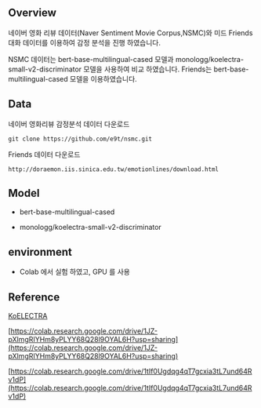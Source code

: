 ## Overview

네이버 영화 리뷰 데이터(Naver Sentiment Movie Corpus,NSMC)와 미드 Friends 대화 데이터를 이용하여 감정 분석을 진행 하였습니다.

NSMC 데이터는 bert-base-multilingual-cased 모델과 monologg/koelectra-small-v2-discriminator 모델을 사용하여 비교 하였습니다.
Friends는 bert-base-multilingual-cased 모델을 이용하였습니다.


## Data

네이버 영화리뷰 감정분석 데이터 다운로드

```
git clone https://github.com/e9t/nsmc.git
```

Friends 데이터 다운로드

```
http://doraemon.iis.sinica.edu.tw/emotionlines/download.html
```

## Model

* bert-base-multilingual-cased

* monologg/koelectra-small-v2-discriminator

## environment

* Colab 에서 실험 하였고, GPU 를 사용

## Reference

[KoELECTRA](https://github.com/monologg/KoELECTRA)

[https://colab.research.google.com/drive/1JZ-pXlmgRIYHm8yPLYY68Q28l9OYAL6H?usp=sharing](https://colab.research.google.com/drive/1JZ-pXlmgRIYHm8yPLYY68Q28l9OYAL6H?usp=sharing)

[https://colab.research.google.com/drive/1tIf0Ugdqg4qT7gcxia3tL7und64Rv1dP](https://colab.research.google.com/drive/1tIf0Ugdqg4qT7gcxia3tL7und64Rv1dP)

